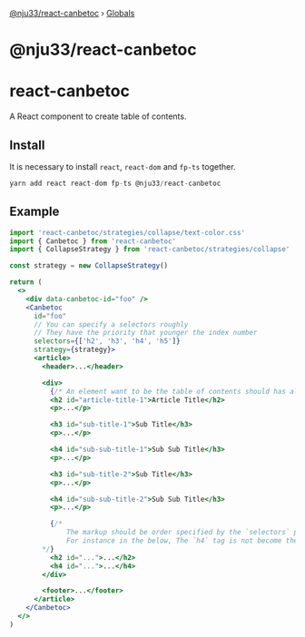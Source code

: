[@nju33/react-canbetoc](README.md) › [Globals](globals.md)

# @nju33/react-canbetoc

# react-canbetoc

A React component to create table of contents.

## Install

It is necessary to install `react`, `react-dom` and `fp-ts` together.

```jsx
yarn add react react-dom fp-ts @nju33/react-canbetoc
```

## Example

```jsx
import 'react-canbetoc/strategies/collapse/text-color.css'
import { Canbetoc } from 'react-canbetoc'
import { CollapseStrategy } from 'react-canbetoc/strategies/collapse'

const strategy = new CollapseStrategy()

return (
  <>
    <div data-canbetoc-id="foo" />
    <Canbetoc
      id="foo"
      // You can specify a selectors roughly
      // They have the priority that younger the index number
      selectors={['h2', 'h3', 'h4', 'h5']}
      strategy={strategy}>
      <article>
        <header>...</header>

        <div>
          {/* An element want to be the table of contents should has also the `id` attribute */}
          <h2 id="article-title-1">Article Title</h2>
          <p>...</p>

          <h3 id="sub-title-1">Sub Title</h3>
          <p>...</p>

          <h4 id="sub-sub-title-1">Sub Sub Title</h3>
          <p>...</p>

          <h3 id="sub-title-2">Sub Title</h3>
          <p>...</p>

          <h4 id="sub-sub-title-2">Sub Sub Title</h3>
          <p>...</p>

          {/*
              The markup should be order specified by the `selectors` property
              For instance in the below, The `h4` tag is not become the table of contents because an `h3` is skipping
        */}
          <h2 id="...">...</h2>
          <h4 id="...">...</h4>
        </div>

        <footer>...</footer>
      </article>
    </Canbetoc>
  </>
)
```
